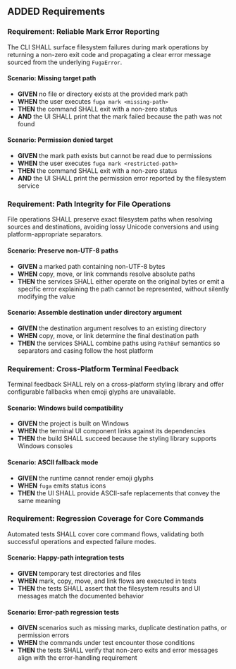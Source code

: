 ## ADDED Requirements
### Requirement: Reliable Mark Error Reporting
The CLI SHALL surface filesystem failures during mark operations by returning a non-zero exit code and propagating a clear error message sourced from the underlying `FugaError`.

#### Scenario: Missing target path
- **GIVEN** no file or directory exists at the provided mark path
- **WHEN** the user executes `fuga mark <missing-path>`
- **THEN** the command SHALL exit with a non-zero status
- **AND** the UI SHALL print that the mark failed because the path was not found

#### Scenario: Permission denied target
- **GIVEN** the mark path exists but cannot be read due to permissions
- **WHEN** the user executes `fuga mark <restricted-path>`
- **THEN** the command SHALL exit with a non-zero status
- **AND** the UI SHALL print the permission error reported by the filesystem service

### Requirement: Path Integrity for File Operations
File operations SHALL preserve exact filesystem paths when resolving sources and destinations, avoiding lossy Unicode conversions and using platform-appropriate separators.

#### Scenario: Preserve non-UTF-8 paths
- **GIVEN** a marked path containing non-UTF-8 bytes
- **WHEN** copy, move, or link commands resolve absolute paths
- **THEN** the services SHALL either operate on the original bytes or emit a specific error explaining the path cannot be represented, without silently modifying the value

#### Scenario: Assemble destination under directory argument
- **GIVEN** the destination argument resolves to an existing directory
- **WHEN** copy, move, or link determine the final destination path
- **THEN** the services SHALL combine paths using `PathBuf` semantics so separators and casing follow the host platform

### Requirement: Cross-Platform Terminal Feedback
Terminal feedback SHALL rely on a cross-platform styling library and offer configurable fallbacks when emoji glyphs are unavailable.

#### Scenario: Windows build compatibility
- **GIVEN** the project is built on Windows
- **WHEN** the terminal UI component links against its dependencies
- **THEN** the build SHALL succeed because the styling library supports Windows consoles

#### Scenario: ASCII fallback mode
- **GIVEN** the runtime cannot render emoji glyphs
- **WHEN** `fuga` emits status icons
- **THEN** the UI SHALL provide ASCII-safe replacements that convey the same meaning

### Requirement: Regression Coverage for Core Commands
Automated tests SHALL cover core command flows, validating both successful operations and expected failure modes.

#### Scenario: Happy-path integration tests
- **GIVEN** temporary test directories and files
- **WHEN** mark, copy, move, and link flows are executed in tests
- **THEN** the tests SHALL assert that the filesystem results and UI messages match the documented behavior

#### Scenario: Error-path regression tests
- **GIVEN** scenarios such as missing marks, duplicate destination paths, or permission errors
- **WHEN** the commands under test encounter those conditions
- **THEN** the tests SHALL verify that non-zero exits and error messages align with the error-handling requirement

